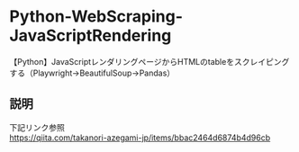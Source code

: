 # Python-WebScraping-JavaScriptRendering
【Python】JavaScriptレンダリングページからHTMLのtableをスクレイピングする（Playwright→BeautifulSoup→Pandas）


## 説明
下記リンク参照<br>
https://qiita.com/takanori-azegami-jp/items/bbac2464d6874b4d96cb
